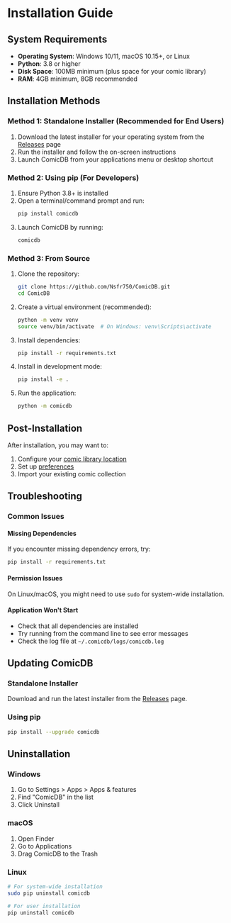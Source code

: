 # Installation Guide

## System Requirements

- **Operating System**: Windows 10/11, macOS 10.15+, or Linux
- **Python**: 3.8 or higher
- **Disk Space**: 100MB minimum (plus space for your comic library)
- **RAM**: 4GB minimum, 8GB recommended

## Installation Methods

### Method 1: Standalone Installer (Recommended for End Users)

1. Download the latest installer for your operating system from the [Releases](https://github.com/Nsfr750/ComicDB/releases) page
2. Run the installer and follow the on-screen instructions
3. Launch ComicDB from your applications menu or desktop shortcut

### Method 2: Using pip (For Developers)


1. Ensure Python 3.8+ is installed
2. Open a terminal/command prompt and run:
   ```bash
   pip install comicdb
   ```
3. Launch ComicDB by running:
   ```bash
   comicdb
   ```

### Method 3: From Source

1. Clone the repository:
   ```bash
   git clone https://github.com/Nsfr750/ComicDB.git
   cd ComicDB
   ```
2. Create a virtual environment (recommended):
   ```bash
   python -m venv venv
   source venv/bin/activate  # On Windows: venv\Scripts\activate
   ```
3. Install dependencies:
   ```bash
   pip install -r requirements.txt
   ```
4. Install in development mode:
   ```bash
   pip install -e .
   ```
5. Run the application:
   ```bash
   python -m comicdb
   ```

## Post-Installation

After installation, you may want to:

1. Configure your [comic library location](configuration.md#library-settings)
2. Set up [preferences](configuration.md#preferences)
3. Import your existing comic collection

## Troubleshooting

### Common Issues

#### Missing Dependencies
If you encounter missing dependency errors, try:
```bash
pip install -r requirements.txt
```

#### Permission Issues
On Linux/macOS, you might need to use `sudo` for system-wide installation.

#### Application Won't Start
- Check that all dependencies are installed
- Try running from the command line to see error messages
- Check the log file at `~/.comicdb/logs/comicdb.log`

## Updating ComicDB

### Standalone Installer
Download and run the latest installer from the [Releases](https://github.com/Nsfr750/ComicDB/releases) page.

### Using pip
```bash
pip install --upgrade comicdb
```

## Uninstallation

### Windows
1. Go to Settings > Apps > Apps & features
2. Find "ComicDB" in the list
3. Click Uninstall

### macOS
1. Open Finder
2. Go to Applications
3. Drag ComicDB to the Trash

### Linux
```bash
# For system-wide installation
sudo pip uninstall comicdb

# For user installation
pip uninstall comicdb
```
